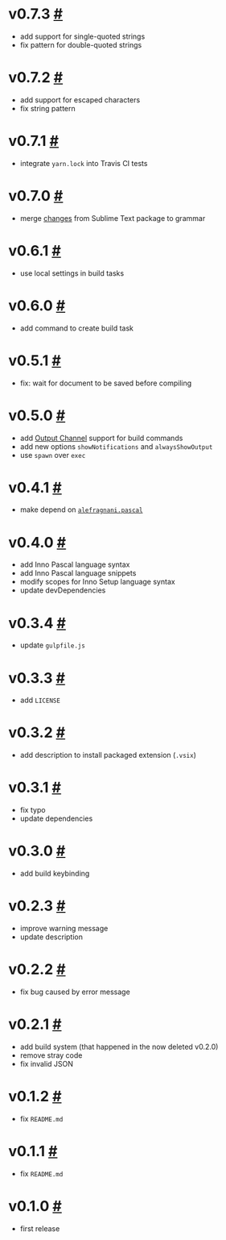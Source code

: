 # v0.7.3 [#](https://github.com/idleberg/vscode-innosetup/releases/tag/0.7.3)

* add support for single-quoted strings
* fix pattern for double-quoted strings

# v0.7.2 [#](https://github.com/idleberg/vscode-innosetup/releases/tag/0.7.2)

* add support for escaped characters
* fix string pattern

# v0.7.1 [#](https://github.com/idleberg/vscode-innosetup/releases/tag/0.7.1)

- integrate `yarn.lock` into Travis CI tests

# v0.7.0 [#](https://github.com/idleberg/vscode-innosetup/releases/tag/0.7.0)

- merge [changes](https://github.com/idleberg/sublime-innosetup/releases/tag/st2-7.2.0) from Sublime Text package to grammar

# v0.6.1 [#](https://github.com/idleberg/vscode-innosetup/releases/tag/0.6.1)

- use local settings in build tasks

# v0.6.0 [#](https://github.com/idleberg/vscode-innosetup/releases/tag/0.6.0)

- add command to create build task

# v0.5.1 [#](https://github.com/idleberg/vscode-innosetup/releases/tag/0.5.1)

- fix: wait for document to be saved before compiling

# v0.5.0 [#](https://github.com/idleberg/vscode-innosetup/releases/tag/0.5.0)

- add [Output Channel](https://code.visualstudio.com/Docs/extensionAPI/vscode-api#OutputChannel) support for build commands
- add new options `showNotifications` and `alwaysShowOutput`
- use `spawn` over `exec`

# v0.4.1 [#](https://github.com/idleberg/vscode-innosetup/releases/tag/0.4.1)

- make depend on [`alefragnani.pascal`](https://marketplace.visualstudio.com/items?itemName=alefragnani.pascal)

# v0.4.0 [#](https://github.com/idleberg/vscode-innosetup/releases/tag/0.4.0)

- add Inno Pascal language syntax
- add Inno Pascal language snippets
- modify scopes for Inno Setup language syntax
- update devDependencies

# v0.3.4 [#](https://github.com/idleberg/vscode-innosetup/releases/tag/0.3.4)

- update `gulpfile.js`

# v0.3.3 [#](https://github.com/idleberg/vscode-innosetup/releases/tag/0.3.3)

- add `LICENSE`

# v0.3.2 [#](https://github.com/idleberg/vscode-innosetup/releases/tag/0.3.2)

- add description to install packaged extension (`.vsix`)

# v0.3.1 [#](https://github.com/idleberg/vscode-innosetup/releases/tag/0.3.1)

- fix typo
- update dependencies

# v0.3.0 [#](https://github.com/idleberg/vscode-innosetup/releases/tag/0.3.0)

- add build keybinding

# v0.2.3 [#](https://github.com/idleberg/vscode-innosetup/releases/tag/0.2.3)

- improve warning message
- update description

# v0.2.2 [#](https://github.com/idleberg/vscode-innosetup/releases/tag/0.2.2)

- fix bug caused by error message

# v0.2.1 [#](https://github.com/idleberg/vscode-innosetup/releases/tag/0.2.1)

- add build system (that happened in the now deleted v0.2.0)
- remove stray code
- fix invalid JSON

# v0.1.2 [#](https://github.com/idleberg/vscode-innosetup/releases/tag/0.1.2)

- fix `README.md`

# v0.1.1 [#](https://github.com/idleberg/vscode-innosetup/releases/tag/0.1.1)

- fix `README.md`

# v0.1.0 [#](https://github.com/idleberg/vscode-innosetup/releases/tag/0.1.0)

- first release

